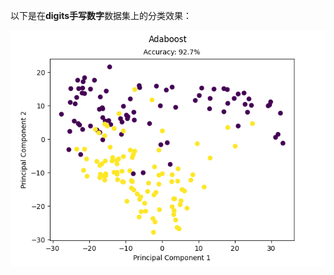 以下是在**digits手写数字**数据集上的分类效果：

![](https://raw.githubusercontent.com/chubbylhao/ML_Algorithms/main/supervised_learning/adaboost/adaboost_res.png)